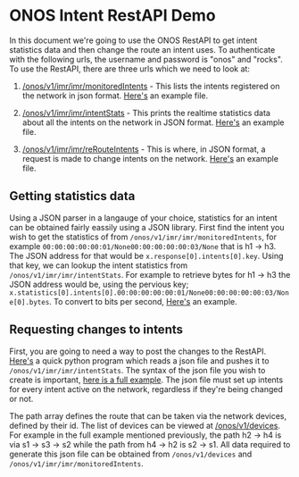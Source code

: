 # ONOS Intent RestAPI Demo

In this document we're going to use the ONOS RestAPI to get intent statistics data and then change the route an intent uses. To authenticate with the following urls, the username and password is "onos" and "rocks". 
To use the RestAPI, there are three urls which we need to look at: 

1. [/onos/v1/imr/imr/monitoredIntents](http://51.15.59.76:8181/onos/v1/imr/imr/monitoredIntents) - This lists the intents registered on the network in json format. [Here's](https://github.com/mavi0/supreme-parakeet/blob/master/monitoredIntents.json) an example file.

2. [/onos/v1/imr/imr/intentStats](http://51.15.59.76:8181/onos/v1/imr/imr/intentStats) - This prints the realtime statistics data about all the intents on the network in JSON format. [Here's](https://github.com/mavi0/supreme-parakeet/blob/master/intentStats.json) an example file.

3. [/onos/v1/imr/imr/reRouteIntents](http://51.15.59.76:8181/onos/v1/imr/imr/reRouteIntents) - This is where, in JSON format, a request is made to change intents on the network. [Here's](https://github.com/mavi0/supreme-parakeet/blob/master/reroute.json) an example file.

## Getting statistics data 
Using a JSON parser in a langauge of your choice, statistics for an intent can be obtained fairly eassily using a JSON library. First find the intent you wish to get the statistics of from ```/onos/v1/imr/imr/monitoredIntents```, for example ```00:00:00:00:00:01/None00:00:00:00:00:03/None``` that is h1 -> h3. The JSON address for that would be ```x.response[0].intents[0].key```. Using that key, we can lookup the intent statistics from ```/onos/v1/imr/imr/intentStats```. For example to retrieve bytes for h1 -> h3 the JSON address would be, using the pervious key; ```x.statistics[0].intents[0].00:00:00:00:00:01/None00:00:00:00:00:03/None[0].bytes```. To convert to bits per second, [Here's](https://github.com/mavi0/supreme-parakeet/blob/master/bitrate-example.py) an example.

<!--## Getting traffic data for a specific port on a network device--->


## Requesting changes to intents
First, you are going to need a way to post the changes to the RestAPI. [Here's](https://github.com/mavi0/supreme-parakeet/blob/master/request.py) a quick python program which reads a json file and pushes it to ```/onos/v1/imr/imr/intentStats```. The syntax of the json file you wish to create is important, [here is a full example](https://github.com/mavi0/supreme-parakeet/blob/master/reroute.json). The json file must set up intents for every intent active on the network, regardless if they're being changed or not. 

The path array defines the route that can be taken via the network devices, defined by their id. The list of devices can be viewed at [/onos/v1/devices](http://51.15.59.76:8181/onos/v1/devices). For example in the full example mentioned previously, the path h2 -> h4 is via s1 -> s3 -> s2 while the path from h4 -> h2 is s2 -> s1. All data required to generate this json file can be obtained from ```/onos/v1/devices``` and ```/onos/v1/imr/imr/monitoredIntents```. 
